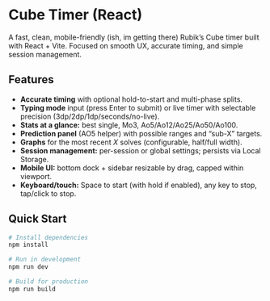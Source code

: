# Cube Timer (React)

A fast, clean, mobile-friendly (ish, im getting there) Rubik’s Cube timer built with React + Vite. Focused on smooth UX, accurate timing, and simple session management.

## Features
- **Accurate timing** with optional hold-to-start and multi-phase splits.
- **Typing mode** input (press Enter to submit) or live timer with selectable precision (3dp/2dp/1dp/seconds/no-live).
- **Stats at a glance:** best single, Mo3, Ao5/Ao12/Ao25/Ao50/Ao100.
- **Prediction panel** (AO5 helper) with possible ranges and “sub-X” targets.
- **Graphs** for the most recent *X* solves (configurable, half/full width).
- **Session management:** per-session or global settings; persists via Local Storage.
- **Mobile UI:** bottom dock + sidebar resizable by drag, capped within viewport.
- **Keyboard/touch:** Space to start (with hold if enabled), any key to stop, tap/click to stop.

## Quick Start
```bash
# Install dependencies
npm install

# Run in development
npm run dev

# Build for production
npm run build
